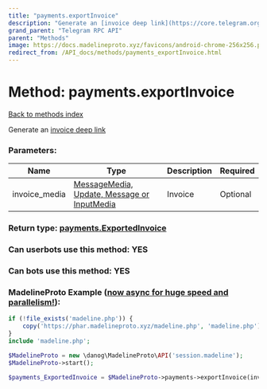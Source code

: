 ```yaml
---
title: "payments.exportInvoice"
description: "Generate an [invoice deep link](https://core.telegram.org/api/links#invoice-links)"
grand_parent: "Telegram RPC API"
parent: "Methods"
image: https://docs.madelineproto.xyz/favicons/android-chrome-256x256.png
redirect_from: /API_docs/methods/payments_exportInvoice.html
---
```

# Method: payments.exportInvoice
[Back to methods index](index.html)



Generate an [invoice deep link](https://core.telegram.org/api/links#invoice-links)

### Parameters:

| Name     |    Type       | Description | Required |
|----------|---------------|-------------|----------|
|invoice\_media|[MessageMedia, Update, Message or InputMedia](/API_docs/types/InputMedia.html) | Invoice | Optional|


### Return type: [payments.ExportedInvoice](/API_docs/types/payments.ExportedInvoice.html)

### Can userbots use this method: **YES**

### Can bots use this method: **YES**


### MadelineProto Example ([now async for huge speed and parallelism!](https://docs.madelineproto.xyz/docs/ASYNC.html)):


```php
if (!file_exists('madeline.php')) {
    copy('https://phar.madelineproto.xyz/madeline.php', 'madeline.php');
}
include 'madeline.php';

$MadelineProto = new \danog\MadelineProto\API('session.madeline');
$MadelineProto->start();

$payments_ExportedInvoice = $MadelineProto->payments->exportInvoice(invoice_media: $InputMedia, );
```


